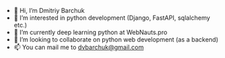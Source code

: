 - 👋 Hi, I’m Dmitriy Barchuk
- 👀 I’m interested in python development (Django, FastAPI, sqlalchemy etc.)
- 🌱 I’m currently deep learning python at WebNauts.pro
- 💞️ I’m looking to collaborate on python web development (as a backend)
- 📫 You can mail me to dvbarchuk@gmail.com 
